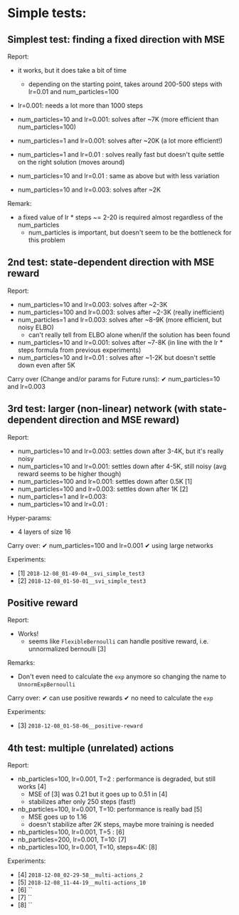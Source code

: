 # Simple tests:

## Simplest test: finding a fixed direction with MSE

Report:
  - it works, but it does take a bit of time
    * depending on the starting point, takes around 200-500 steps with lr=0.01 and num_particles=100
  - lr=0.001: needs a lot more than 1000 steps
  - num_particles=10 and lr=0.001: solves after ~7K (more efficient than num_particles=100)
  - num_particles=1  and lr=0.001: solves after ~20K (a lot more efficient!)
  - num_particles=1  and lr=0.01 : solves really fast but doesn't quite settle on the right solution (moves around)
  - num_particles=10 and lr=0.01 : same as above but with less variation

  - num_particles=10 and lr=0.003: solves after ~2K

Remark:
  - a fixed value of lr * steps ~= 2-20 is required almost regardless of the num_particles
    * num_particles is important, but doesn't seem to be the bottleneck for this problem


## 2nd test: state-dependent direction with MSE reward

Report:
  - num_particles=10  and lr=0.003: solves after ~2-3K
  - num_particles=100 and lr=0.003: solves after ~2-3K (really inefficient)
  - num_particles=1   and lr=0.003: solves after ~8-9K (more efficient, but noisy ELBO)
    * can't really tell from ELBO alone when/if the solution has been found
  - num_particles=10  and lr=0.001: solves after ~7-8K (in line with the lr * steps formula from previous experiments)
  - num_particles=10  and lr=0.01 : solves after ~1-2K but doesn't settle down even after 5K

Carry over (Change and/or params for Future runs):
  ✔ num_particles=10  and lr=0.003


## 3rd test: larger (non-linear) network (with state-dependent direction and MSE reward)

Report:
  - num_particles=10  and lr=0.003: settles down after 3-4K, but it's really noisy
  - num_particles=10  and lr=0.001: settles down after 4-5K, still noisy (avg reward seems to be higher though)
  - num_particles=100 and lr=0.001: settles down after 0.5K [1]
  - num_particles=100 and lr=0.003: settles down after 1K   [2]
  - num_particles=1   and lr=0.003: 
  - num_particles=10  and lr=0.01 : 

Hyper-params:
  - 4 layers of size 16

Carry over:
  ✔ num_particles=100 and lr=0.001
  ✔ using large networks

Experiments:
  - [1] `2018-12-08_01-49-04__svi_simple_test3`
  - [2] `2018-12-08_01-50-01__svi_simple_test3`


## Positive reward

Report:
  - Works!
    * seems like `FlexibleBernoulli` can handle positive reward, i.e. unnormalized bernoulli [3]

Remarks:
  - Don't even need to calculate the `exp` anymore so changing the name to `UnnormExpBernoulli`

Carry over:
  ✔ can use positive rewards
  ✔ no need to calculate the `exp`

Experiments:
  - [3] `2018-12-08_01-58-06__positive-reward`


## 4th test: multiple (unrelated) actions

Report:
  - nb_particles=100, lr=0.001, T=2 : performance is degraded, but still works [4]
    * MSE of [3] was 0.21 but it goes up to 0.51 in [4]
    * stabilizes after only 250 steps (fast!)
  - nb_particles=100, lr=0.001, T=10: performance is really bad [5]
    * MSE goes up to 1.16
    * doesn't stabilize after 2K steps, maybe more training is needed
  - nb_particles=100, lr=0.001, T=5 :  [6]
  - nb_particles=200, lr=0.001, T=10:  [7]
  - nb_particles=100, lr=0.001, T=10, steps=4K:  [8]


Experiments:
  - [4] `2018-12-08_02-29-58__multi-actions_2`
  - [5] `2018-12-08_11-44-19__multi-actions_10`
  - [6] ``
  - [7] ``
  - [8] ``